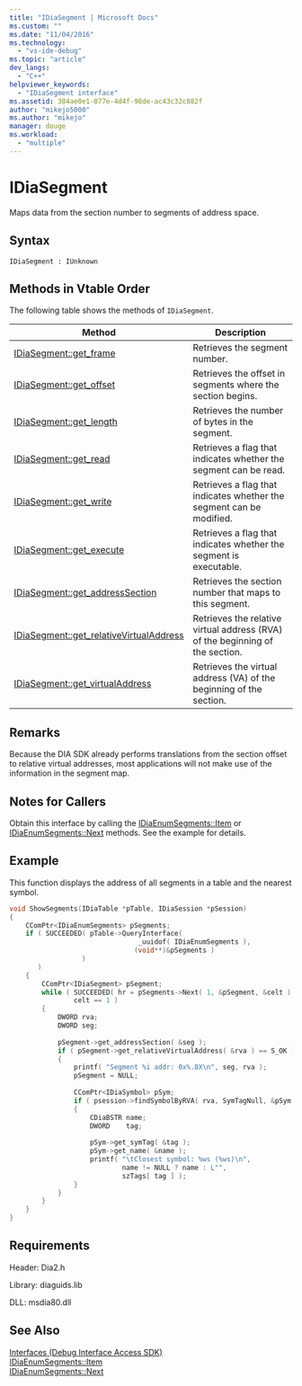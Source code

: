 ```yaml
---
title: "IDiaSegment | Microsoft Docs"
ms.custom: ""
ms.date: "11/04/2016"
ms.technology: 
  - "vs-ide-debug"
ms.topic: "article"
dev_langs: 
  - "C++"
helpviewer_keywords: 
  - "IDiaSegment interface"
ms.assetid: 384ae0e1-077e-4d4f-98de-ac43c32c882f
author: "mikejo5000"
ms.author: "mikejo"
manager: douge
ms.workload: 
  - "multiple"
---
```

# IDiaSegment
Maps data from the section number to segments of address space.  
  
## Syntax  
  
```  
IDiaSegment : IUnknown  
```  
  
## Methods in Vtable Order  
 The following table shows the methods of `IDiaSegment`.  
  
|Method|Description|  
|------------|-----------------|  
|[IDiaSegment::get_frame](../../debugger/debug-interface-access/idiasegment-get-frame.md)|Retrieves the segment number.|  
|[IDiaSegment::get_offset](../../debugger/debug-interface-access/idiasegment-get-offset.md)|Retrieves the offset in segments where the section begins.|  
|[IDiaSegment::get_length](../../debugger/debug-interface-access/idiasegment-get-length.md)|Retrieves the number of bytes in the segment.|  
|[IDiaSegment::get_read](../../debugger/debug-interface-access/idiasegment-get-read.md)|Retrieves a flag that indicates whether the segment can be read.|  
|[IDiaSegment::get_write](../../debugger/debug-interface-access/idiasegment-get-write.md)|Retrieves a flag that indicates whether the segment can be modified.|  
|[IDiaSegment::get_execute](../../debugger/debug-interface-access/idiasegment-get-execute.md)|Retrieves a flag that indicates whether the segment is executable.|  
|[IDiaSegment::get_addressSection](../../debugger/debug-interface-access/idiasegment-get-addresssection.md)|Retrieves the section number that maps to this segment.|  
|[IDiaSegment::get_relativeVirtualAddress](../../debugger/debug-interface-access/idiasegment-get-relativevirtualaddress.md)|Retrieves the relative virtual address (RVA) of the beginning of the section.|  
|[IDiaSegment::get_virtualAddress](../../debugger/debug-interface-access/idiasegment-get-virtualaddress.md)|Retrieves the virtual address (VA) of the beginning of the section.|  
  
## Remarks  
 Because the DIA SDK already performs translations from the section offset to relative virtual addresses, most applications will not make use of the information in the segment map.  
  
## Notes for Callers  
 Obtain this interface by calling the [IDiaEnumSegments::Item](../../debugger/debug-interface-access/idiaenumsegments-item.md) or [IDiaEnumSegments::Next](../../debugger/debug-interface-access/idiaenumsegments-next.md) methods. See the example for details.  
  
## Example  
 This function displays the address of all segments in a table and the nearest symbol.  
  
```C++  
void ShowSegments(IDiaTable *pTable, IDiaSession *pSession)  
{  
    CComPtr<IDiaEnumSegments> pSegments;  
    if ( SUCCEEDED( pTable->QueryInterface(  
                                _uuidof( IDiaEnumSegments ),  
                               (void**)&pSegments )  
                  )  
       )  
    {  
        CComPtr<IDiaSegment> pSegment;  
        while ( SUCCEEDED( hr = pSegments->Next( 1, &pSegment, &celt ) ) &&  
                celt == 1 )  
        {  
            DWORD rva;  
            DWORD seg;  
  
            pSegment->get_addressSection( &seg );  
            if ( pSegment->get_relativeVirtualAddress( &rva ) == S_OK )  
            {  
                printf( "Segment %i addr: 0x%.8X\n", seg, rva );  
                pSegment = NULL;  
  
                CComPtr<IDiaSymbol> pSym;  
                if ( psession->findSymbolByRVA( rva, SymTagNull, &pSym ) == S_OK )  
                {  
                    CDiaBSTR name;  
                    DWORD    tag;  
  
                    pSym->get_symTag( &tag );  
                    pSym->get_name( &name );  
                    printf( "\tClosest symbol: %ws (%ws)\n",  
                            name != NULL ? name : L"",  
                            szTags[ tag ] );  
                }  
            }  
        }  
    }  
}  
```  
  
## Requirements  
 Header: Dia2.h  
  
 Library: diaguids.lib  
  
 DLL: msdia80.dll  
  
## See Also  
 [Interfaces (Debug Interface Access SDK)](../../debugger/debug-interface-access/interfaces-debug-interface-access-sdk.md)   
 [IDiaEnumSegments::Item](../../debugger/debug-interface-access/idiaenumsegments-item.md)   
 [IDiaEnumSegments::Next](../../debugger/debug-interface-access/idiaenumsegments-next.md)